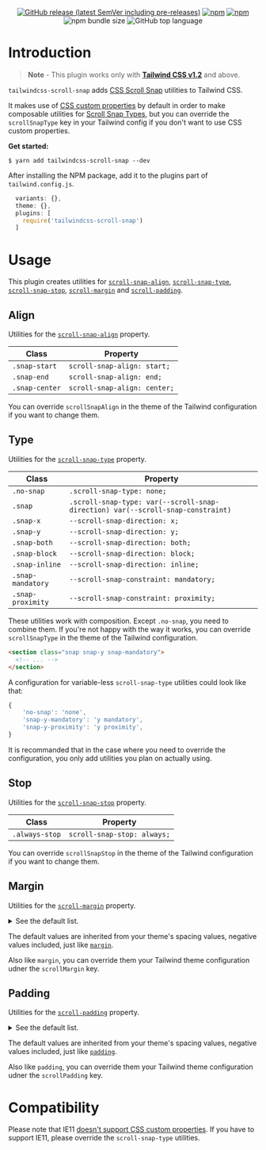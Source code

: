 <p align="center">
  <a href="https://github.com/hawezo/tailwindcss-scroll-snap/releases" target="_blank"><img alt="GitHub release (latest SemVer including pre-releases)" src="https://img.shields.io/github/v/release/hawezo/tailwindcss-scroll-snap?include_prereleases&style=flat-square"></a>
  <a href="https://npmjs.com/package/tailwindcss-scroll-snap" target="_blank"><img alt="npm" src="https://img.shields.io/npm/v/tailwindcss-scroll-snap?style=flat-square"></a>
  <a href="https://npmjs.com/package/tailwindcss-scroll-snap" target="_blank"><img alt="npm" src="https://img.shields.io/npm/dt/tailwindcss-scroll-snap?style=flat-square"></a>
  <img alt="npm bundle size" src="https://img.shields.io/bundlephobia/minzip/tailwindcss-scroll-snap?style=flat-square">
  <img alt="GitHub top language" src="https://img.shields.io/github/languages/top/hawezo/tailwindcss-scroll-snap?style=flat-square">
</p>

# Introduction

> **Note** - This plugin works only with [**Tailwind CSS v1.2**](https://github.com/tailwindcss/tailwindcss/tree/v1.2.0) and above.

`tailwindcss-scroll-snap` adds [CSS Scroll Snap](https://css-tricks.com/practical-css-scroll-snapping/) utilities to Tailwind CSS.

It makes use of [CSS custom properties](https://developer.mozilla.org/en-US/docs/Web/CSS/--*) by default in order to make composable utilities for [Scroll Snap Types](https://developer.mozilla.org/fr/docs/Web/CSS/scroll-snap-type), but you can override the `scrollSnapType` key in your Tailwind config if you don't want to use CSS custom properties.

**Get started:**

```console
$ yarn add tailwindcss-scroll-snap --dev
```

After installing the NPM package, add it to the plugins part of `tailwind.config.js`.

```js
  variants: {},
  theme: {},
  plugins: [
    require('tailwindcss-scroll-snap')
  ]
```

# Usage

This plugin creates utilities for [`scroll-snap-align`](#align), [`scroll-snap-type`](#Type), [`scroll-snap-stop`](#Stop), [`scroll-margin`](#margin) and [`scroll-padding`](#Padding).

## Align

Utilities for the [`scroll-snap-align`](https://developer.mozilla.org/fr/docs/Web/CSS/scroll-snap-align) property.

| Class          | Property                     |
| -------------- | ---------------------------- |
| `.snap-start`  | `scroll-snap-align: start;`  |
| `.snap-end`    | `scroll-snap-align: end;`    |
| `.snap-center` | `scroll-snap-align: center;` |

You can override `scrollSnapAlign` in the theme of the Tailwind configuration if you want to change them.

## Type

Utilities for the [`scroll-snap-type`](https://developer.mozilla.org/fr/docs/Web/CSS/scroll-snap-type) property.

| Class             | Property                                                                        |
| ----------------- | ------------------------------------------------------------------------------- |
| `.no-snap`        | `.scroll-snap-type: none;`                                                      |
| `.snap`           | `.scroll-snap-type: var(--scroll-snap-direction) var(--scroll-snap-constraint)` |
| `.snap-x`         | `--scroll-snap-direction: x;`                                                   |
| `.snap-y`         | `--scroll-snap-direction: y;`                                                   |
| `.snap-both`      | `--scroll-snap-direction: both;`                                                |
| `.snap-block`     | `--scroll-snap-direction: block;`                                               |
| `.snap-inline`    | `--scroll-snap-direction: inline;`                                              |
| `.snap-mandatory` | `--scroll-snap-constraint: mandatory;`                                          |
| `.snap-proximity` | `--scroll-snap-constraint: proximity;`                                          |

These utilities work with composition. Except `.no-snap`, you need to combine them. If you're not happy with the way it works, you can override `scrollSnapType` in the theme of the Tailwind configuration.

```html
<section class="snap snap-y snap-mandatory">
  <!-- ... -->
</section>
``` 

A configuration for variable-less `scroll-snap-type` utilities could look like that: 

```js
{
    'no-snap': 'none',
    'snap-y-mandatory': 'y mandatory',
    'snap-y-proximity': 'y proximity',
}
``` 

It is recommanded that in the case where you need to override the configuration, you only add utilities you plan on actually using.

## Stop

Utilities for the [`scroll-snap-stop`](https://developer.mozilla.org/fr/docs/Web/CSS/scroll-snap-stop) property.

| Class          | Property                    |
| -------------- | --------------------------- |
| `.always-stop` | `scroll-snap-stop: always;` |

You can override `scrollSnapStop` in the theme of the Tailwind configuration if you want to change them.

## Margin

Utilities for the [`scroll-margin`](https://developer.mozilla.org/fr/docs/Web/CSS/scroll-margin) property.

<details>
<summary>See the default list.</summary>
<table>
  <thead>
    <tr>
      <th>Class</th>
      <th>Property</th>
    </tr>
  </thead>
  <tbody>
    <tr>
      <td><code>.snap-m-0</code></td>
      <td><code>scroll-margin: 0;</code></td>
    </tr>
    <tr>
      <td><code>.snap-m-1</code></td>
      <td><code>scroll-margin: 0.25rem;</code></td>
    </tr>
    <tr>
      <td><code>.snap-m-2</code></td>
      <td><code>scroll-margin: 0.5rem;</code></td>
    </tr>
    <tr>
      <td><code>.snap-m-3</code></td>
      <td><code>scroll-margin: 0.75rem;</code></td>
    </tr>
    <tr>
      <td><code>.snap-m-4</code></td>
      <td><code>scroll-margin: 1rem;</code></td>
    </tr>
    <tr>
      <td><code>.snap-m-5</code></td>
      <td><code>scroll-margin: 1.25rem;</code></td>
    </tr>
    <tr>
      <td><code>.snap-m-6</code></td>
      <td><code>scroll-margin: 1.5rem;</code></td>
    </tr>
    <tr>
      <td><code>.snap-m-8</code></td>
      <td><code>scroll-margin: 2rem;</code></td>
    </tr>
    <tr>
      <td><code>.snap-m-10</code></td>
      <td><code>scroll-margin: 2.5rem;</code></td>
    </tr>
    <tr>
      <td><code>.snap-m-12</code></td>
      <td><code>scroll-margin: 3rem;</code></td>
    </tr>
    <tr>
      <td><code>.snap-m-16</code></td>
      <td><code>scroll-margin: 4rem;</code></td>
    </tr>
    <tr>
      <td><code>.snap-m-20</code></td>
      <td><code>scroll-margin: 5rem;</code></td>
    </tr>
    <tr>
      <td><code>.snap-m-24</code></td>
      <td><code>scroll-margin: 6rem;</code></td>
    </tr>
    <tr>
      <td><code>.snap-m-32</code></td>
      <td><code>scroll-margin: 8rem;</code></td>
    </tr>
    <tr>
      <td><code>.snap-m-40</code></td>
      <td><code>scroll-margin: 10rem;</code></td>
    </tr>
    <tr>
      <td><code>.snap-m-48</code></td>
      <td><code>scroll-margin: 12rem;</code></td>
    </tr>
    <tr>
      <td><code>.snap-m-56</code></td>
      <td><code>scroll-margin: 14rem;</code></td>
    </tr>
    <tr>
      <td><code>.snap-m-64</code></td>
      <td><code>scroll-margin: 16rem;</code></td>
    </tr>
    <tr>
      <td><code>.snap-m-auto</code></td>
      <td><code>scroll-margin: auto;</code></td>
    </tr>
    <tr>
      <td><code>.snap-m-px</code></td>
      <td><code>scroll-margin: 1px;</code></td>
    </tr>
    <tr>
      <td><code>.-snap-m-1</code></td>
      <td><code>scroll-margin: -0.25rem;</code></td>
    </tr>
    <tr>
      <td><code>.-snap-m-2</code></td>
      <td><code>scroll-margin: -0.5rem;</code></td>
    </tr>
    <tr>
      <td><code>.-snap-m-3</code></td>
      <td><code>scroll-margin: -0.75rem;</code></td>
    </tr>
    <tr>
      <td><code>.-snap-m-4</code></td>
      <td><code>scroll-margin: -1rem;</code></td>
    </tr>
    <tr>
      <td><code>.-snap-m-5</code></td>
      <td><code>scroll-margin: -1.25rem;</code></td>
    </tr>
    <tr>
      <td><code>.-snap-m-6</code></td>
      <td><code>scroll-margin: -1.5rem;</code></td>
    </tr>
    <tr>
      <td><code>.-snap-m-8</code></td>
      <td><code>scroll-margin: -2rem;</code></td>
    </tr>
    <tr>
      <td><code>.-snap-m-10</code></td>
      <td><code>scroll-margin: -2.5rem;</code></td>
    </tr>
    <tr>
      <td><code>.-snap-m-12</code></td>
      <td><code>scroll-margin: -3rem;</code></td>
    </tr>
    <tr>
      <td><code>.-snap-m-16</code></td>
      <td><code>scroll-margin: -4rem;</code></td>
    </tr>
    <tr>
      <td><code>.-snap-m-20</code></td>
      <td><code>scroll-margin: -5rem;</code></td>
    </tr>
    <tr>
      <td><code>.-snap-m-24</code></td>
      <td><code>scroll-margin: -6rem;</code></td>
    </tr>
    <tr>
      <td><code>.-snap-m-32</code></td>
      <td><code>scroll-margin: -8rem;</code></td>
    </tr>
    <tr>
      <td><code>.-snap-m-40</code></td>
      <td><code>scroll-margin: -10rem;</code></td>
    </tr>
    <tr>
      <td><code>.-snap-m-48</code></td>
      <td><code>scroll-margin: -12rem;</code></td>
    </tr>
    <tr>
      <td><code>.-snap-m-56</code></td>
      <td><code>scroll-margin: -14rem;</code></td>
    </tr>
    <tr>
      <td><code>.-snap-m-64</code></td>
      <td><code>scroll-margin: -16rem;</code></td>
    </tr>
    <tr>
      <td><code>.-snap-m-px</code></td>
      <td><code>scroll-margin: -1px;</code></td>
    </tr>
    <tr>
      <td><code>.snap-my-0</code></td>
      <td><code>scroll-margin-top: 0; scroll-margin-bottom: 0;</code></td>
    </tr>
    <tr>
      <td><code>.snap-mx-0</code></td>
      <td><code>scroll-margin-left: 0; scroll-margin-right: 0;</code></td>
    </tr>
    <tr>
      <td><code>.snap-my-1</code></td>
      <td><code>scroll-margin-top: 0.25rem; scroll-margin-bottom: 0.25rem;</code></td>
    </tr>
    <tr>
      <td><code>.snap-mx-1</code></td>
      <td><code>scroll-margin-left: 0.25rem; scroll-margin-right: 0.25rem;</code></td>
    </tr>
    <tr>
      <td><code>.snap-my-2</code></td>
      <td><code>scroll-margin-top: 0.5rem; scroll-margin-bottom: 0.5rem;</code></td>
    </tr>
    <tr>
      <td><code>.snap-mx-2</code></td>
      <td><code>scroll-margin-left: 0.5rem; scroll-margin-right: 0.5rem;</code></td>
    </tr>
    <tr>
      <td><code>.snap-my-3</code></td>
      <td><code>scroll-margin-top: 0.75rem; scroll-margin-bottom: 0.75rem;</code></td>
    </tr>
    <tr>
      <td><code>.snap-mx-3</code></td>
      <td><code>scroll-margin-left: 0.75rem; scroll-margin-right: 0.75rem;</code></td>
    </tr>
    <tr>
      <td><code>.snap-my-4</code></td>
      <td><code>scroll-margin-top: 1rem; scroll-margin-bottom: 1rem;</code></td>
    </tr>
    <tr>
      <td><code>.snap-mx-4</code></td>
      <td><code>scroll-margin-left: 1rem; scroll-margin-right: 1rem;</code></td>
    </tr>
    <tr>
      <td><code>.snap-my-5</code></td>
      <td><code>scroll-margin-top: 1.25rem; scroll-margin-bottom: 1.25rem;</code></td>
    </tr>
    <tr>
      <td><code>.snap-mx-5</code></td>
      <td><code>scroll-margin-left: 1.25rem; scroll-margin-right: 1.25rem;</code></td>
    </tr>
    <tr>
      <td><code>.snap-my-6</code></td>
      <td><code>scroll-margin-top: 1.5rem; scroll-margin-bottom: 1.5rem;</code></td>
    </tr>
    <tr>
      <td><code>.snap-mx-6</code></td>
      <td><code>scroll-margin-left: 1.5rem; scroll-margin-right: 1.5rem;</code></td>
    </tr>
    <tr>
      <td><code>.snap-my-8</code></td>
      <td><code>scroll-margin-top: 2rem; scroll-margin-bottom: 2rem;</code></td>
    </tr>
    <tr>
      <td><code>.snap-mx-8</code></td>
      <td><code>scroll-margin-left: 2rem; scroll-margin-right: 2rem;</code></td>
    </tr>
    <tr>
      <td><code>.snap-my-10</code></td>
      <td><code>scroll-margin-top: 2.5rem; scroll-margin-bottom: 2.5rem;</code></td>
    </tr>
    <tr>
      <td><code>.snap-mx-10</code></td>
      <td><code>scroll-margin-left: 2.5rem; scroll-margin-right: 2.5rem;</code></td>
    </tr>
    <tr>
      <td><code>.snap-my-12</code></td>
      <td><code>scroll-margin-top: 3rem; scroll-margin-bottom: 3rem;</code></td>
    </tr>
    <tr>
      <td><code>.snap-mx-12</code></td>
      <td><code>scroll-margin-left: 3rem; scroll-margin-right: 3rem;</code></td>
    </tr>
    <tr>
      <td><code>.snap-my-16</code></td>
      <td><code>scroll-margin-top: 4rem; scroll-margin-bottom: 4rem;</code></td>
    </tr>
    <tr>
      <td><code>.snap-mx-16</code></td>
      <td><code>scroll-margin-left: 4rem; scroll-margin-right: 4rem;</code></td>
    </tr>
    <tr>
      <td><code>.snap-my-20</code></td>
      <td><code>scroll-margin-top: 5rem; scroll-margin-bottom: 5rem;</code></td>
    </tr>
    <tr>
      <td><code>.snap-mx-20</code></td>
      <td><code>scroll-margin-left: 5rem; scroll-margin-right: 5rem;</code></td>
    </tr>
    <tr>
      <td><code>.snap-my-24</code></td>
      <td><code>scroll-margin-top: 6rem; scroll-margin-bottom: 6rem;</code></td>
    </tr>
    <tr>
      <td><code>.snap-mx-24</code></td>
      <td><code>scroll-margin-left: 6rem; scroll-margin-right: 6rem;</code></td>
    </tr>
    <tr>
      <td><code>.snap-my-32</code></td>
      <td><code>scroll-margin-top: 8rem; scroll-margin-bottom: 8rem;</code></td>
    </tr>
    <tr>
      <td><code>.snap-mx-32</code></td>
      <td><code>scroll-margin-left: 8rem; scroll-margin-right: 8rem;</code></td>
    </tr>
    <tr>
      <td><code>.snap-my-40</code></td>
      <td><code>scroll-margin-top: 10rem; scroll-margin-bottom: 10rem;</code></td>
    </tr>
    <tr>
      <td><code>.snap-mx-40</code></td>
      <td><code>scroll-margin-left: 10rem; scroll-margin-right: 10rem;</code></td>
    </tr>
    <tr>
      <td><code>.snap-my-48</code></td>
      <td><code>scroll-margin-top: 12rem; scroll-margin-bottom: 12rem;</code></td>
    </tr>
    <tr>
      <td><code>.snap-mx-48</code></td>
      <td><code>scroll-margin-left: 12rem; scroll-margin-right: 12rem;</code></td>
    </tr>
    <tr>
      <td><code>.snap-my-56</code></td>
      <td><code>scroll-margin-top: 14rem; scroll-margin-bottom: 14rem;</code></td>
    </tr>
    <tr>
      <td><code>.snap-mx-56</code></td>
      <td><code>scroll-margin-left: 14rem; scroll-margin-right: 14rem;</code></td>
    </tr>
    <tr>
      <td><code>.snap-my-64</code></td>
      <td><code>scroll-margin-top: 16rem; scroll-margin-bottom: 16rem;</code></td>
    </tr>
    <tr>
      <td><code>.snap-mx-64</code></td>
      <td><code>scroll-margin-left: 16rem; scroll-margin-right: 16rem;</code></td>
    </tr>
    <tr>
      <td><code>.snap-my-auto</code></td>
      <td><code>scroll-margin-top: auto; scroll-margin-bottom: auto;</code></td>
    </tr>
    <tr>
      <td><code>.snap-mx-auto</code></td>
      <td><code>scroll-margin-left: auto; scroll-margin-right: auto;</code></td>
    </tr>
    <tr>
      <td><code>.snap-my-px</code></td>
      <td><code>scroll-margin-top: 1px; scroll-margin-bottom: 1px;</code></td>
    </tr>
    <tr>
      <td><code>.snap-mx-px</code></td>
      <td><code>scroll-margin-left: 1px; scroll-margin-right: 1px;</code></td>
    </tr>
    <tr>
      <td><code>.-snap-my-1</code></td>
      <td><code>scroll-margin-top: -0.25rem; scroll-margin-bottom: -0.25rem;</code></td>
    </tr>
    <tr>
      <td><code>.-snap-mx-1</code></td>
      <td><code>scroll-margin-left: -0.25rem; scroll-margin-right: -0.25rem;</code></td>
    </tr>
    <tr>
      <td><code>.-snap-my-2</code></td>
      <td><code>scroll-margin-top: -0.5rem; scroll-margin-bottom: -0.5rem;</code></td>
    </tr>
    <tr>
      <td><code>.-snap-mx-2</code></td>
      <td><code>scroll-margin-left: -0.5rem; scroll-margin-right: -0.5rem;</code></td>
    </tr>
    <tr>
      <td><code>.-snap-my-3</code></td>
      <td><code>scroll-margin-top: -0.75rem; scroll-margin-bottom: -0.75rem;</code></td>
    </tr>
    <tr>
      <td><code>.-snap-mx-3</code></td>
      <td><code>scroll-margin-left: -0.75rem; scroll-margin-right: -0.75rem;</code></td>
    </tr>
    <tr>
      <td><code>.-snap-my-4</code></td>
      <td><code>scroll-margin-top: -1rem; scroll-margin-bottom: -1rem;</code></td>
    </tr>
    <tr>
      <td><code>.-snap-mx-4</code></td>
      <td><code>scroll-margin-left: -1rem; scroll-margin-right: -1rem;</code></td>
    </tr>
    <tr>
      <td><code>.-snap-my-5</code></td>
      <td><code>scroll-margin-top: -1.25rem; scroll-margin-bottom: -1.25rem;</code></td>
    </tr>
    <tr>
      <td><code>.-snap-mx-5</code></td>
      <td><code>scroll-margin-left: -1.25rem; scroll-margin-right: -1.25rem;</code></td>
    </tr>
    <tr>
      <td><code>.-snap-my-6</code></td>
      <td><code>scroll-margin-top: -1.5rem; scroll-margin-bottom: -1.5rem;</code></td>
    </tr>
    <tr>
      <td><code>.-snap-mx-6</code></td>
      <td><code>scroll-margin-left: -1.5rem; scroll-margin-right: -1.5rem;</code></td>
    </tr>
    <tr>
      <td><code>.-snap-my-8</code></td>
      <td><code>scroll-margin-top: -2rem; scroll-margin-bottom: -2rem;</code></td>
    </tr>
    <tr>
      <td><code>.-snap-mx-8</code></td>
      <td><code>scroll-margin-left: -2rem; scroll-margin-right: -2rem;</code></td>
    </tr>
    <tr>
      <td><code>.-snap-my-10</code></td>
      <td><code>scroll-margin-top: -2.5rem; scroll-margin-bottom: -2.5rem;</code></td>
    </tr>
    <tr>
      <td><code>.-snap-mx-10</code></td>
      <td><code>scroll-margin-left: -2.5rem; scroll-margin-right: -2.5rem;</code></td>
    </tr>
    <tr>
      <td><code>.-snap-my-12</code></td>
      <td><code>scroll-margin-top: -3rem; scroll-margin-bottom: -3rem;</code></td>
    </tr>
    <tr>
      <td><code>.-snap-mx-12</code></td>
      <td><code>scroll-margin-left: -3rem; scroll-margin-right: -3rem;</code></td>
    </tr>
    <tr>
      <td><code>.-snap-my-16</code></td>
      <td><code>scroll-margin-top: -4rem; scroll-margin-bottom: -4rem;</code></td>
    </tr>
    <tr>
      <td><code>.-snap-mx-16</code></td>
      <td><code>scroll-margin-left: -4rem; scroll-margin-right: -4rem;</code></td>
    </tr>
    <tr>
      <td><code>.-snap-my-20</code></td>
      <td><code>scroll-margin-top: -5rem; scroll-margin-bottom: -5rem;</code></td>
    </tr>
    <tr>
      <td><code>.-snap-mx-20</code></td>
      <td><code>scroll-margin-left: -5rem; scroll-margin-right: -5rem;</code></td>
    </tr>
    <tr>
      <td><code>.-snap-my-24</code></td>
      <td><code>scroll-margin-top: -6rem; scroll-margin-bottom: -6rem;</code></td>
    </tr>
    <tr>
      <td><code>.-snap-mx-24</code></td>
      <td><code>scroll-margin-left: -6rem; scroll-margin-right: -6rem;</code></td>
    </tr>
    <tr>
      <td><code>.-snap-my-32</code></td>
      <td><code>scroll-margin-top: -8rem; scroll-margin-bottom: -8rem;</code></td>
    </tr>
    <tr>
      <td><code>.-snap-mx-32</code></td>
      <td><code>scroll-margin-left: -8rem; scroll-margin-right: -8rem;</code></td>
    </tr>
    <tr>
      <td><code>.-snap-my-40</code></td>
      <td><code>scroll-margin-top: -10rem; scroll-margin-bottom: -10rem;</code></td>
    </tr>
    <tr>
      <td><code>.-snap-mx-40</code></td>
      <td><code>scroll-margin-left: -10rem; scroll-margin-right: -10rem;</code></td>
    </tr>
    <tr>
      <td><code>.-snap-my-48</code></td>
      <td><code>scroll-margin-top: -12rem; scroll-margin-bottom: -12rem;</code></td>
    </tr>
    <tr>
      <td><code>.-snap-mx-48</code></td>
      <td><code>scroll-margin-left: -12rem; scroll-margin-right: -12rem;</code></td>
    </tr>
    <tr>
      <td><code>.-snap-my-56</code></td>
      <td><code>scroll-margin-top: -14rem; scroll-margin-bottom: -14rem;</code></td>
    </tr>
    <tr>
      <td><code>.-snap-mx-56</code></td>
      <td><code>scroll-margin-left: -14rem; scroll-margin-right: -14rem;</code></td>
    </tr>
    <tr>
      <td><code>.-snap-my-64</code></td>
      <td><code>scroll-margin-top: -16rem; scroll-margin-bottom: -16rem;</code></td>
    </tr>
    <tr>
      <td><code>.-snap-mx-64</code></td>
      <td><code>scroll-margin-left: -16rem; scroll-margin-right: -16rem;</code></td>
    </tr>
    <tr>
      <td><code>.-snap-my-px</code></td>
      <td><code>scroll-margin-top: -1px; scroll-margin-bottom: -1px;</code></td>
    </tr>
    <tr>
      <td><code>.-snap-mx-px</code></td>
      <td><code>scroll-margin-left: -1px; scroll-margin-right: -1px;</code></td>
    </tr>
    <tr>
      <td><code>.snap-mt-0</code></td>
      <td><code>scroll-margin-top: 0;</code></td>
    </tr>
    <tr>
      <td><code>.snap-mr-0</code></td>
      <td><code>scroll-margin-right: 0;</code></td>
    </tr>
    <tr>
      <td><code>.snap-mb-0</code></td>
      <td><code>scroll-margin-bottom: 0;</code></td>
    </tr>
    <tr>
      <td><code>.snap-ml-0</code></td>
      <td><code>scroll-margin-left: 0;</code></td>
    </tr>
    <tr>
      <td><code>.snap-mt-1</code></td>
      <td><code>scroll-margin-top: 0.25rem;</code></td>
    </tr>
    <tr>
      <td><code>.snap-mr-1</code></td>
      <td><code>scroll-margin-right: 0.25rem;</code></td>
    </tr>
    <tr>
      <td><code>.snap-mb-1</code></td>
      <td><code>scroll-margin-bottom: 0.25rem;</code></td>
    </tr>
    <tr>
      <td><code>.snap-ml-1</code></td>
      <td><code>scroll-margin-left: 0.25rem;</code></td>
    </tr>
    <tr>
      <td><code>.snap-mt-2</code></td>
      <td><code>scroll-margin-top: 0.5rem;</code></td>
    </tr>
    <tr>
      <td><code>.snap-mr-2</code></td>
      <td><code>scroll-margin-right: 0.5rem;</code></td>
    </tr>
    <tr>
      <td><code>.snap-mb-2</code></td>
      <td><code>scroll-margin-bottom: 0.5rem;</code></td>
    </tr>
    <tr>
      <td><code>.snap-ml-2</code></td>
      <td><code>scroll-margin-left: 0.5rem;</code></td>
    </tr>
    <tr>
      <td><code>.snap-mt-3</code></td>
      <td><code>scroll-margin-top: 0.75rem;</code></td>
    </tr>
    <tr>
      <td><code>.snap-mr-3</code></td>
      <td><code>scroll-margin-right: 0.75rem;</code></td>
    </tr>
    <tr>
      <td><code>.snap-mb-3</code></td>
      <td><code>scroll-margin-bottom: 0.75rem;</code></td>
    </tr>
    <tr>
      <td><code>.snap-ml-3</code></td>
      <td><code>scroll-margin-left: 0.75rem;</code></td>
    </tr>
    <tr>
      <td><code>.snap-mt-4</code></td>
      <td><code>scroll-margin-top: 1rem;</code></td>
    </tr>
    <tr>
      <td><code>.snap-mr-4</code></td>
      <td><code>scroll-margin-right: 1rem;</code></td>
    </tr>
    <tr>
      <td><code>.snap-mb-4</code></td>
      <td><code>scroll-margin-bottom: 1rem;</code></td>
    </tr>
    <tr>
      <td><code>.snap-ml-4</code></td>
      <td><code>scroll-margin-left: 1rem;</code></td>
    </tr>
    <tr>
      <td><code>.snap-mt-5</code></td>
      <td><code>scroll-margin-top: 1.25rem;</code></td>
    </tr>
    <tr>
      <td><code>.snap-mr-5</code></td>
      <td><code>scroll-margin-right: 1.25rem;</code></td>
    </tr>
    <tr>
      <td><code>.snap-mb-5</code></td>
      <td><code>scroll-margin-bottom: 1.25rem;</code></td>
    </tr>
    <tr>
      <td><code>.snap-ml-5</code></td>
      <td><code>scroll-margin-left: 1.25rem;</code></td>
    </tr>
    <tr>
      <td><code>.snap-mt-6</code></td>
      <td><code>scroll-margin-top: 1.5rem;</code></td>
    </tr>
    <tr>
      <td><code>.snap-mr-6</code></td>
      <td><code>scroll-margin-right: 1.5rem;</code></td>
    </tr>
    <tr>
      <td><code>.snap-mb-6</code></td>
      <td><code>scroll-margin-bottom: 1.5rem;</code></td>
    </tr>
    <tr>
      <td><code>.snap-ml-6</code></td>
      <td><code>scroll-margin-left: 1.5rem;</code></td>
    </tr>
    <tr>
      <td><code>.snap-mt-8</code></td>
      <td><code>scroll-margin-top: 2rem;</code></td>
    </tr>
    <tr>
      <td><code>.snap-mr-8</code></td>
      <td><code>scroll-margin-right: 2rem;</code></td>
    </tr>
    <tr>
      <td><code>.snap-mb-8</code></td>
      <td><code>scroll-margin-bottom: 2rem;</code></td>
    </tr>
    <tr>
      <td><code>.snap-ml-8</code></td>
      <td><code>scroll-margin-left: 2rem;</code></td>
    </tr>
    <tr>
      <td><code>.snap-mt-10</code></td>
      <td><code>scroll-margin-top: 2.5rem;</code></td>
    </tr>
    <tr>
      <td><code>.snap-mr-10</code></td>
      <td><code>scroll-margin-right: 2.5rem;</code></td>
    </tr>
    <tr>
      <td><code>.snap-mb-10</code></td>
      <td><code>scroll-margin-bottom: 2.5rem;</code></td>
    </tr>
    <tr>
      <td><code>.snap-ml-10</code></td>
      <td><code>scroll-margin-left: 2.5rem;</code></td>
    </tr>
    <tr>
      <td><code>.snap-mt-12</code></td>
      <td><code>scroll-margin-top: 3rem;</code></td>
    </tr>
    <tr>
      <td><code>.snap-mr-12</code></td>
      <td><code>scroll-margin-right: 3rem;</code></td>
    </tr>
    <tr>
      <td><code>.snap-mb-12</code></td>
      <td><code>scroll-margin-bottom: 3rem;</code></td>
    </tr>
    <tr>
      <td><code>.snap-ml-12</code></td>
      <td><code>scroll-margin-left: 3rem;</code></td>
    </tr>
    <tr>
      <td><code>.snap-mt-16</code></td>
      <td><code>scroll-margin-top: 4rem;</code></td>
    </tr>
    <tr>
      <td><code>.snap-mr-16</code></td>
      <td><code>scroll-margin-right: 4rem;</code></td>
    </tr>
    <tr>
      <td><code>.snap-mb-16</code></td>
      <td><code>scroll-margin-bottom: 4rem;</code></td>
    </tr>
    <tr>
      <td><code>.snap-ml-16</code></td>
      <td><code>scroll-margin-left: 4rem;</code></td>
    </tr>
    <tr>
      <td><code>.snap-mt-20</code></td>
      <td><code>scroll-margin-top: 5rem;</code></td>
    </tr>
    <tr>
      <td><code>.snap-mr-20</code></td>
      <td><code>scroll-margin-right: 5rem;</code></td>
    </tr>
    <tr>
      <td><code>.snap-mb-20</code></td>
      <td><code>scroll-margin-bottom: 5rem;</code></td>
    </tr>
    <tr>
      <td><code>.snap-ml-20</code></td>
      <td><code>scroll-margin-left: 5rem;</code></td>
    </tr>
    <tr>
      <td><code>.snap-mt-24</code></td>
      <td><code>scroll-margin-top: 6rem;</code></td>
    </tr>
    <tr>
      <td><code>.snap-mr-24</code></td>
      <td><code>scroll-margin-right: 6rem;</code></td>
    </tr>
    <tr>
      <td><code>.snap-mb-24</code></td>
      <td><code>scroll-margin-bottom: 6rem;</code></td>
    </tr>
    <tr>
      <td><code>.snap-ml-24</code></td>
      <td><code>scroll-margin-left: 6rem;</code></td>
    </tr>
    <tr>
      <td><code>.snap-mt-32</code></td>
      <td><code>scroll-margin-top: 8rem;</code></td>
    </tr>
    <tr>
      <td><code>.snap-mr-32</code></td>
      <td><code>scroll-margin-right: 8rem;</code></td>
    </tr>
    <tr>
      <td><code>.snap-mb-32</code></td>
      <td><code>scroll-margin-bottom: 8rem;</code></td>
    </tr>
    <tr>
      <td><code>.snap-ml-32</code></td>
      <td><code>scroll-margin-left: 8rem;</code></td>
    </tr>
    <tr>
      <td><code>.snap-mt-40</code></td>
      <td><code>scroll-margin-top: 10rem;</code></td>
    </tr>
    <tr>
      <td><code>.snap-mr-40</code></td>
      <td><code>scroll-margin-right: 10rem;</code></td>
    </tr>
    <tr>
      <td><code>.snap-mb-40</code></td>
      <td><code>scroll-margin-bottom: 10rem;</code></td>
    </tr>
    <tr>
      <td><code>.snap-ml-40</code></td>
      <td><code>scroll-margin-left: 10rem;</code></td>
    </tr>
    <tr>
      <td><code>.snap-mt-48</code></td>
      <td><code>scroll-margin-top: 12rem;</code></td>
    </tr>
    <tr>
      <td><code>.snap-mr-48</code></td>
      <td><code>scroll-margin-right: 12rem;</code></td>
    </tr>
    <tr>
      <td><code>.snap-mb-48</code></td>
      <td><code>scroll-margin-bottom: 12rem;</code></td>
    </tr>
    <tr>
      <td><code>.snap-ml-48</code></td>
      <td><code>scroll-margin-left: 12rem;</code></td>
    </tr>
    <tr>
      <td><code>.snap-mt-56</code></td>
      <td><code>scroll-margin-top: 14rem;</code></td>
    </tr>
    <tr>
      <td><code>.snap-mr-56</code></td>
      <td><code>scroll-margin-right: 14rem;</code></td>
    </tr>
    <tr>
      <td><code>.snap-mb-56</code></td>
      <td><code>scroll-margin-bottom: 14rem;</code></td>
    </tr>
    <tr>
      <td><code>.snap-ml-56</code></td>
      <td><code>scroll-margin-left: 14rem;</code></td>
    </tr>
    <tr>
      <td><code>.snap-mt-64</code></td>
      <td><code>scroll-margin-top: 16rem;</code></td>
    </tr>
    <tr>
      <td><code>.snap-mr-64</code></td>
      <td><code>scroll-margin-right: 16rem;</code></td>
    </tr>
    <tr>
      <td><code>.snap-mb-64</code></td>
      <td><code>scroll-margin-bottom: 16rem;</code></td>
    </tr>
    <tr>
      <td><code>.snap-ml-64</code></td>
      <td><code>scroll-margin-left: 16rem;</code></td>
    </tr>
    <tr>
      <td><code>.snap-mt-auto</code></td>
      <td><code>scroll-margin-top: auto;</code></td>
    </tr>
    <tr>
      <td><code>.snap-mr-auto</code></td>
      <td><code>scroll-margin-right: auto;</code></td>
    </tr>
    <tr>
      <td><code>.snap-mb-auto</code></td>
      <td><code>scroll-margin-bottom: auto;</code></td>
    </tr>
    <tr>
      <td><code>.snap-ml-auto</code></td>
      <td><code>scroll-margin-left: auto;</code></td>
    </tr>
    <tr>
      <td><code>.snap-mt-px</code></td>
      <td><code>scroll-margin-top: 1px;</code></td>
    </tr>
    <tr>
      <td><code>.snap-mr-px</code></td>
      <td><code>scroll-margin-right: 1px;</code></td>
    </tr>
    <tr>
      <td><code>.snap-mb-px</code></td>
      <td><code>scroll-margin-bottom: 1px;</code></td>
    </tr>
    <tr>
      <td><code>.snap-ml-px</code></td>
      <td><code>scroll-margin-left: 1px;</code></td>
    </tr>
    <tr>
      <td><code>.-snap-mt-1</code></td>
      <td><code>scroll-margin-top: -0.25rem;</code></td>
    </tr>
    <tr>
      <td><code>.-snap-mr-1</code></td>
      <td><code>scroll-margin-right: -0.25rem;</code></td>
    </tr>
    <tr>
      <td><code>.-snap-mb-1</code></td>
      <td><code>scroll-margin-bottom: -0.25rem;</code></td>
    </tr>
    <tr>
      <td><code>.-snap-ml-1</code></td>
      <td><code>scroll-margin-left: -0.25rem;</code></td>
    </tr>
    <tr>
      <td><code>.-snap-mt-2</code></td>
      <td><code>scroll-margin-top: -0.5rem;</code></td>
    </tr>
    <tr>
      <td><code>.-snap-mr-2</code></td>
      <td><code>scroll-margin-right: -0.5rem;</code></td>
    </tr>
    <tr>
      <td><code>.-snap-mb-2</code></td>
      <td><code>scroll-margin-bottom: -0.5rem;</code></td>
    </tr>
    <tr>
      <td><code>.-snap-ml-2</code></td>
      <td><code>scroll-margin-left: -0.5rem;</code></td>
    </tr>
    <tr>
      <td><code>.-snap-mt-3</code></td>
      <td><code>scroll-margin-top: -0.75rem;</code></td>
    </tr>
    <tr>
      <td><code>.-snap-mr-3</code></td>
      <td><code>scroll-margin-right: -0.75rem;</code></td>
    </tr>
    <tr>
      <td><code>.-snap-mb-3</code></td>
      <td><code>scroll-margin-bottom: -0.75rem;</code></td>
    </tr>
    <tr>
      <td><code>.-snap-ml-3</code></td>
      <td><code>scroll-margin-left: -0.75rem;</code></td>
    </tr>
    <tr>
      <td><code>.-snap-mt-4</code></td>
      <td><code>scroll-margin-top: -1rem;</code></td>
    </tr>
    <tr>
      <td><code>.-snap-mr-4</code></td>
      <td><code>scroll-margin-right: -1rem;</code></td>
    </tr>
    <tr>
      <td><code>.-snap-mb-4</code></td>
      <td><code>scroll-margin-bottom: -1rem;</code></td>
    </tr>
    <tr>
      <td><code>.-snap-ml-4</code></td>
      <td><code>scroll-margin-left: -1rem;</code></td>
    </tr>
    <tr>
      <td><code>.-snap-mt-5</code></td>
      <td><code>scroll-margin-top: -1.25rem;</code></td>
    </tr>
    <tr>
      <td><code>.-snap-mr-5</code></td>
      <td><code>scroll-margin-right: -1.25rem;</code></td>
    </tr>
    <tr>
      <td><code>.-snap-mb-5</code></td>
      <td><code>scroll-margin-bottom: -1.25rem;</code></td>
    </tr>
    <tr>
      <td><code>.-snap-ml-5</code></td>
      <td><code>scroll-margin-left: -1.25rem;</code></td>
    </tr>
    <tr>
      <td><code>.-snap-mt-6</code></td>
      <td><code>scroll-margin-top: -1.5rem;</code></td>
    </tr>
    <tr>
      <td><code>.-snap-mr-6</code></td>
      <td><code>scroll-margin-right: -1.5rem;</code></td>
    </tr>
    <tr>
      <td><code>.-snap-mb-6</code></td>
      <td><code>scroll-margin-bottom: -1.5rem;</code></td>
    </tr>
    <tr>
      <td><code>.-snap-ml-6</code></td>
      <td><code>scroll-margin-left: -1.5rem;</code></td>
    </tr>
    <tr>
      <td><code>.-snap-mt-8</code></td>
      <td><code>scroll-margin-top: -2rem;</code></td>
    </tr>
    <tr>
      <td><code>.-snap-mr-8</code></td>
      <td><code>scroll-margin-right: -2rem;</code></td>
    </tr>
    <tr>
      <td><code>.-snap-mb-8</code></td>
      <td><code>scroll-margin-bottom: -2rem;</code></td>
    </tr>
    <tr>
      <td><code>.-snap-ml-8</code></td>
      <td><code>scroll-margin-left: -2rem;</code></td>
    </tr>
    <tr>
      <td><code>.-snap-mt-10</code></td>
      <td><code>scroll-margin-top: -2.5rem;</code></td>
    </tr>
    <tr>
      <td><code>.-snap-mr-10</code></td>
      <td><code>scroll-margin-right: -2.5rem;</code></td>
    </tr>
    <tr>
      <td><code>.-snap-mb-10</code></td>
      <td><code>scroll-margin-bottom: -2.5rem;</code></td>
    </tr>
    <tr>
      <td><code>.-snap-ml-10</code></td>
      <td><code>scroll-margin-left: -2.5rem;</code></td>
    </tr>
    <tr>
      <td><code>.-snap-mt-12</code></td>
      <td><code>scroll-margin-top: -3rem;</code></td>
    </tr>
    <tr>
      <td><code>.-snap-mr-12</code></td>
      <td><code>scroll-margin-right: -3rem;</code></td>
    </tr>
    <tr>
      <td><code>.-snap-mb-12</code></td>
      <td><code>scroll-margin-bottom: -3rem;</code></td>
    </tr>
    <tr>
      <td><code>.-snap-ml-12</code></td>
      <td><code>scroll-margin-left: -3rem;</code></td>
    </tr>
    <tr>
      <td><code>.-snap-mt-16</code></td>
      <td><code>scroll-margin-top: -4rem;</code></td>
    </tr>
    <tr>
      <td><code>.-snap-mr-16</code></td>
      <td><code>scroll-margin-right: -4rem;</code></td>
    </tr>
    <tr>
      <td><code>.-snap-mb-16</code></td>
      <td><code>scroll-margin-bottom: -4rem;</code></td>
    </tr>
    <tr>
      <td><code>.-snap-ml-16</code></td>
      <td><code>scroll-margin-left: -4rem;</code></td>
    </tr>
    <tr>
      <td><code>.-snap-mt-20</code></td>
      <td><code>scroll-margin-top: -5rem;</code></td>
    </tr>
    <tr>
      <td><code>.-snap-mr-20</code></td>
      <td><code>scroll-margin-right: -5rem;</code></td>
    </tr>
    <tr>
      <td><code>.-snap-mb-20</code></td>
      <td><code>scroll-margin-bottom: -5rem;</code></td>
    </tr>
    <tr>
      <td><code>.-snap-ml-20</code></td>
      <td><code>scroll-margin-left: -5rem;</code></td>
    </tr>
    <tr>
      <td><code>.-snap-mt-24</code></td>
      <td><code>scroll-margin-top: -6rem;</code></td>
    </tr>
    <tr>
      <td><code>.-snap-mr-24</code></td>
      <td><code>scroll-margin-right: -6rem;</code></td>
    </tr>
    <tr>
      <td><code>.-snap-mb-24</code></td>
      <td><code>scroll-margin-bottom: -6rem;</code></td>
    </tr>
    <tr>
      <td><code>.-snap-ml-24</code></td>
      <td><code>scroll-margin-left: -6rem;</code></td>
    </tr>
    <tr>
      <td><code>.-snap-mt-32</code></td>
      <td><code>scroll-margin-top: -8rem;</code></td>
    </tr>
    <tr>
      <td><code>.-snap-mr-32</code></td>
      <td><code>scroll-margin-right: -8rem;</code></td>
    </tr>
    <tr>
      <td><code>.-snap-mb-32</code></td>
      <td><code>scroll-margin-bottom: -8rem;</code></td>
    </tr>
    <tr>
      <td><code>.-snap-ml-32</code></td>
      <td><code>scroll-margin-left: -8rem;</code></td>
    </tr>
    <tr>
      <td><code>.-snap-mt-40</code></td>
      <td><code>scroll-margin-top: -10rem;</code></td>
    </tr>
    <tr>
      <td><code>.-snap-mr-40</code></td>
      <td><code>scroll-margin-right: -10rem;</code></td>
    </tr>
    <tr>
      <td><code>.-snap-mb-40</code></td>
      <td><code>scroll-margin-bottom: -10rem;</code></td>
    </tr>
    <tr>
      <td><code>.-snap-ml-40</code></td>
      <td><code>scroll-margin-left: -10rem;</code></td>
    </tr>
    <tr>
      <td><code>.-snap-mt-48</code></td>
      <td><code>scroll-margin-top: -12rem;</code></td>
    </tr>
    <tr>
      <td><code>.-snap-mr-48</code></td>
      <td><code>scroll-margin-right: -12rem;</code></td>
    </tr>
    <tr>
      <td><code>.-snap-mb-48</code></td>
      <td><code>scroll-margin-bottom: -12rem;</code></td>
    </tr>
    <tr>
      <td><code>.-snap-ml-48</code></td>
      <td><code>scroll-margin-left: -12rem;</code></td>
    </tr>
    <tr>
      <td><code>.-snap-mt-56</code></td>
      <td><code>scroll-margin-top: -14rem;</code></td>
    </tr>
    <tr>
      <td><code>.-snap-mr-56</code></td>
      <td><code>scroll-margin-right: -14rem;</code></td>
    </tr>
    <tr>
      <td><code>.-snap-mb-56</code></td>
      <td><code>scroll-margin-bottom: -14rem;</code></td>
    </tr>
    <tr>
      <td><code>.-snap-ml-56</code></td>
      <td><code>scroll-margin-left: -14rem;</code></td>
    </tr>
    <tr>
      <td><code>.-snap-mt-64</code></td>
      <td><code>scroll-margin-top: -16rem;</code></td>
    </tr>
    <tr>
      <td><code>.-snap-mr-64</code></td>
      <td><code>scroll-margin-right: -16rem;</code></td>
    </tr>
    <tr>
      <td><code>.-snap-mb-64</code></td>
      <td><code>scroll-margin-bottom: -16rem;</code></td>
    </tr>
    <tr>
      <td><code>.-snap-ml-64</code></td>
      <td><code>scroll-margin-left: -16rem;</code></td>
    </tr>
    <tr>
      <td><code>.-snap-mt-px</code></td>
      <td><code>scroll-margin-top: -1px;</code></td>
    </tr>
    <tr>
      <td><code>.-snap-mr-px</code></td>
      <td><code>scroll-margin-right: -1px;</code></td>
    </tr>
    <tr>
      <td><code>.-snap-mb-px</code></td>
      <td><code>scroll-margin-bottom: -1px;</code></td>
    </tr>
    <tr>
      <td><code>.-snap-ml-px</code></td>
      <td><code>scroll-margin-left: -1px ;</code></td>
    </tr>
  </tbody>
</table>
</details>

The default values are inherited from your theme's spacing values, negative values included, just like [`margin`](https://tailwindcss.com/docs/margin).

Also like `margin`, you can override them your Tailwind theme configuration udner the `scrollMargin` key.

## Padding

Utilities for the [`scroll-padding`](https://developer.mozilla.org/fr/docs/Web/CSS/scroll-padding) property.

<details>
<summary>See the default list.</summary>
<table>
  <thead>
    <tr>
      <th>Class</th>
      <th>Property</th>
    </tr>
  </thead>
  <tbody>
    <tr>
      <td><code>.snap-p-0</code></td>
      <td><code>scroll-padding: 0;</code></td>
    </tr>
    <tr>
      <td><code>.snap-p-1</code></td>
      <td><code>scroll-padding: 0.25rem;</code></td>
    </tr>
    <tr>
      <td><code>.snap-p-2</code></td>
      <td><code>scroll-padding: 0.5rem;</code></td>
    </tr>
    <tr>
      <td><code>.snap-p-3</code></td>
      <td><code>scroll-padding: 0.75rem;</code></td>
    </tr>
    <tr>
      <td><code>.snap-p-4</code></td>
      <td><code>scroll-padding: 1rem;</code></td>
    </tr>
    <tr>
      <td><code>.snap-p-5</code></td>
      <td><code>scroll-padding: 1.25rem;</code></td>
    </tr>
    <tr>
      <td><code>.snap-p-6</code></td>
      <td><code>scroll-padding: 1.5rem;</code></td>
    </tr>
    <tr>
      <td><code>.snap-p-8</code></td>
      <td><code>scroll-padding: 2rem;</code></td>
    </tr>
    <tr>
      <td><code>.snap-p-10</code></td>
      <td><code>scroll-padding: 2.5rem;</code></td>
    </tr>
    <tr>
      <td><code>.snap-p-12</code></td>
      <td><code>scroll-padding: 3rem;</code></td>
    </tr>
    <tr>
      <td><code>.snap-p-16</code></td>
      <td><code>scroll-padding: 4rem;</code></td>
    </tr>
    <tr>
      <td><code>.snap-p-20</code></td>
      <td><code>scroll-padding: 5rem;</code></td>
    </tr>
    <tr>
      <td><code>.snap-p-24</code></td>
      <td><code>scroll-padding: 6rem;</code></td>
    </tr>
    <tr>
      <td><code>.snap-p-32</code></td>
      <td><code>scroll-padding: 8rem;</code></td>
    </tr>
    <tr>
      <td><code>.snap-p-40</code></td>
      <td><code>scroll-padding: 10rem;</code></td>
    </tr>
    <tr>
      <td><code>.snap-p-48</code></td>
      <td><code>scroll-padding: 12rem;</code></td>
    </tr>
    <tr>
      <td><code>.snap-p-56</code></td>
      <td><code>scroll-padding: 14rem;</code></td>
    </tr>
    <tr>
      <td><code>.snap-p-64</code></td>
      <td><code>scroll-padding: 16rem;</code></td>
    </tr>
    <tr>
      <td><code>.snap-p-px</code></td>
      <td><code>scroll-padding: 1px;</code></td>
    </tr>
    <tr>
      <td><code>.snap-py-0</code></td>
      <td><code>scroll-padding-top: 0; scroll-padding-bottom: 0;</code></td>
    </tr>
    <tr>
      <td><code>.snap-px-0</code></td>
      <td><code>scroll-padding-left: 0; scroll-padding-right: 0;</code></td>
    </tr>
    <tr>
      <td><code>.snap-py-1</code></td>
      <td><code>scroll-padding-top: 0.25rem; scroll-padding-bottom: 0.25rem;</code></td>
    </tr>
    <tr>
      <td><code>.snap-px-1</code></td>
      <td><code>scroll-padding-left: 0.25rem; scroll-padding-right: 0.25rem;</code></td>
    </tr>
    <tr>
      <td><code>.snap-py-2</code></td>
      <td><code>scroll-padding-top: 0.5rem; scroll-padding-bottom: 0.5rem;</code></td>
    </tr>
    <tr>
      <td><code>.snap-px-2</code></td>
      <td><code>scroll-padding-left: 0.5rem; scroll-padding-right: 0.5rem;</code></td>
    </tr>
    <tr>
      <td><code>.snap-py-3</code></td>
      <td><code>scroll-padding-top: 0.75rem; scroll-padding-bottom: 0.75rem;</code></td>
    </tr>
    <tr>
      <td><code>.snap-px-3</code></td>
      <td><code>scroll-padding-left: 0.75rem; scroll-padding-right: 0.75rem;</code></td>
    </tr>
    <tr>
      <td><code>.snap-py-4</code></td>
      <td><code>scroll-padding-top: 1rem; scroll-padding-bottom: 1rem;</code></td>
    </tr>
    <tr>
      <td><code>.snap-px-4</code></td>
      <td><code>scroll-padding-left: 1rem; scroll-padding-right: 1rem;</code></td>
    </tr>
    <tr>
      <td><code>.snap-py-5</code></td>
      <td><code>scroll-padding-top: 1.25rem; scroll-padding-bottom: 1.25rem;</code></td>
    </tr>
    <tr>
      <td><code>.snap-px-5</code></td>
      <td><code>scroll-padding-left: 1.25rem; scroll-padding-right: 1.25rem;</code></td>
    </tr>
    <tr>
      <td><code>.snap-py-6</code></td>
      <td><code>scroll-padding-top: 1.5rem; scroll-padding-bottom: 1.5rem;</code></td>
    </tr>
    <tr>
      <td><code>.snap-px-6</code></td>
      <td><code>scroll-padding-left: 1.5rem; scroll-padding-right: 1.5rem;</code></td>
    </tr>
    <tr>
      <td><code>.snap-py-8</code></td>
      <td><code>scroll-padding-top: 2rem; scroll-padding-bottom: 2rem;</code></td>
    </tr>
    <tr>
      <td><code>.snap-px-8</code></td>
      <td><code>scroll-padding-left: 2rem; scroll-padding-right: 2rem;</code></td>
    </tr>
    <tr>
      <td><code>.snap-py-10</code></td>
      <td><code>scroll-padding-top: 2.5rem; scroll-padding-bottom: 2.5rem;</code></td>
    </tr>
    <tr>
      <td><code>.snap-px-10</code></td>
      <td><code>scroll-padding-left: 2.5rem; scroll-padding-right: 2.5rem;</code></td>
    </tr>
    <tr>
      <td><code>.snap-py-12</code></td>
      <td><code>scroll-padding-top: 3rem; scroll-padding-bottom: 3rem;</code></td>
    </tr>
    <tr>
      <td><code>.snap-px-12</code></td>
      <td><code>scroll-padding-left: 3rem; scroll-padding-right: 3rem;</code></td>
    </tr>
    <tr>
      <td><code>.snap-py-16</code></td>
      <td><code>scroll-padding-top: 4rem; scroll-padding-bottom: 4rem;</code></td>
    </tr>
    <tr>
      <td><code>.snap-px-16</code></td>
      <td><code>scroll-padding-left: 4rem; scroll-padding-right: 4rem;</code></td>
    </tr>
    <tr>
      <td><code>.snap-py-20</code></td>
      <td><code>scroll-padding-top: 5rem; scroll-padding-bottom: 5rem;</code></td>
    </tr>
    <tr>
      <td><code>.snap-px-20</code></td>
      <td><code>scroll-padding-left: 5rem; scroll-padding-right: 5rem;</code></td>
    </tr>
    <tr>
      <td><code>.snap-py-24</code></td>
      <td><code>scroll-padding-top: 6rem; scroll-padding-bottom: 6rem;</code></td>
    </tr>
    <tr>
      <td><code>.snap-px-24</code></td>
      <td><code>scroll-padding-left: 6rem; scroll-padding-right: 6rem;</code></td>
    </tr>
    <tr>
      <td><code>.snap-py-32</code></td>
      <td><code>scroll-padding-top: 8rem; scroll-padding-bottom: 8rem;</code></td>
    </tr>
    <tr>
      <td><code>.snap-px-32</code></td>
      <td><code>scroll-padding-left: 8rem; scroll-padding-right: 8rem;</code></td>
    </tr>
    <tr>
      <td><code>.snap-py-40</code></td>
      <td><code>scroll-padding-top: 10rem; scroll-padding-bottom: 10rem;</code></td>
    </tr>
    <tr>
      <td><code>.snap-px-40</code></td>
      <td><code>scroll-padding-left: 10rem; scroll-padding-right: 10rem;</code></td>
    </tr>
    <tr>
      <td><code>.snap-py-48</code></td>
      <td><code>scroll-padding-top: 12rem; scroll-padding-bottom: 12rem;</code></td>
    </tr>
    <tr>
      <td><code>.snap-px-48</code></td>
      <td><code>scroll-padding-left: 12rem; scroll-padding-right: 12rem;</code></td>
    </tr>
    <tr>
      <td><code>.snap-py-56</code></td>
      <td><code>scroll-padding-top: 14rem; scroll-padding-bottom: 14rem;</code></td>
    </tr>
    <tr>
      <td><code>.snap-px-56</code></td>
      <td><code>scroll-padding-left: 14rem; scroll-padding-right: 14rem;</code></td>
    </tr>
    <tr>
      <td><code>.snap-py-64</code></td>
      <td><code>scroll-padding-top: 16rem; scroll-padding-bottom: 16rem;</code></td>
    </tr>
    <tr>
      <td><code>.snap-px-64</code></td>
      <td><code>scroll-padding-left: 16rem; scroll-padding-right: 16rem;</code></td>
    </tr>
    <tr>
      <td><code>.snap-py-px</code></td>
      <td><code>scroll-padding-top: 1px; scroll-padding-bottom: 1px;</code></td>
    </tr>
    <tr>
      <td><code>.snap-px-px</code></td>
      <td><code>scroll-padding-left: 1px; scroll-padding-right: 1px;</code></td>
    </tr>
    <tr>
      <td><code>.snap-pt-0</code></td>
      <td><code>scroll-padding-top: 0;</code></td>
    </tr>
    <tr>
      <td><code>.snap-pr-0</code></td>
      <td><code>scroll-padding-right: 0;</code></td>
    </tr>
    <tr>
      <td><code>.snap-pb-0</code></td>
      <td><code>scroll-padding-bottom: 0;</code></td>
    </tr>
    <tr>
      <td><code>.snap-pl-0</code></td>
      <td><code>scroll-padding-left: 0;</code></td>
    </tr>
    <tr>
      <td><code>.snap-pt-1</code></td>
      <td><code>scroll-padding-top: 0.25rem;</code></td>
    </tr>
    <tr>
      <td><code>.snap-pr-1</code></td>
      <td><code>scroll-padding-right: 0.25rem;</code></td>
    </tr>
    <tr>
      <td><code>.snap-pb-1</code></td>
      <td><code>scroll-padding-bottom: 0.25rem;</code></td>
    </tr>
    <tr>
      <td><code>.snap-pl-1</code></td>
      <td><code>scroll-padding-left: 0.25rem;</code></td>
    </tr>
    <tr>
      <td><code>.snap-pt-2</code></td>
      <td><code>scroll-padding-top: 0.5rem;</code></td>
    </tr>
    <tr>
      <td><code>.snap-pr-2</code></td>
      <td><code>scroll-padding-right: 0.5rem;</code></td>
    </tr>
    <tr>
      <td><code>.snap-pb-2</code></td>
      <td><code>scroll-padding-bottom: 0.5rem;</code></td>
    </tr>
    <tr>
      <td><code>.snap-pl-2</code></td>
      <td><code>scroll-padding-left: 0.5rem;</code></td>
    </tr>
    <tr>
      <td><code>.snap-pt-3</code></td>
      <td><code>scroll-padding-top: 0.75rem;</code></td>
    </tr>
    <tr>
      <td><code>.snap-pr-3</code></td>
      <td><code>scroll-padding-right: 0.75rem;</code></td>
    </tr>
    <tr>
      <td><code>.snap-pb-3</code></td>
      <td><code>scroll-padding-bottom: 0.75rem;</code></td>
    </tr>
    <tr>
      <td><code>.snap-pl-3</code></td>
      <td><code>scroll-padding-left: 0.75rem;</code></td>
    </tr>
    <tr>
      <td><code>.snap-pt-4</code></td>
      <td><code>scroll-padding-top: 1rem;</code></td>
    </tr>
    <tr>
      <td><code>.snap-pr-4</code></td>
      <td><code>scroll-padding-right: 1rem;</code></td>
    </tr>
    <tr>
      <td><code>.snap-pb-4</code></td>
      <td><code>scroll-padding-bottom: 1rem;</code></td>
    </tr>
    <tr>
      <td><code>.snap-pl-4</code></td>
      <td><code>scroll-padding-left: 1rem;</code></td>
    </tr>
    <tr>
      <td><code>.snap-pt-5</code></td>
      <td><code>scroll-padding-top: 1.25rem;</code></td>
    </tr>
    <tr>
      <td><code>.snap-pr-5</code></td>
      <td><code>scroll-padding-right: 1.25rem;</code></td>
    </tr>
    <tr>
      <td><code>.snap-pb-5</code></td>
      <td><code>scroll-padding-bottom: 1.25rem;</code></td>
    </tr>
    <tr>
      <td><code>.snap-pl-5</code></td>
      <td><code>scroll-padding-left: 1.25rem;</code></td>
    </tr>
    <tr>
      <td><code>.snap-pt-6</code></td>
      <td><code>scroll-padding-top: 1.5rem;</code></td>
    </tr>
    <tr>
      <td><code>.snap-pr-6</code></td>
      <td><code>scroll-padding-right: 1.5rem;</code></td>
    </tr>
    <tr>
      <td><code>.snap-pb-6</code></td>
      <td><code>scroll-padding-bottom: 1.5rem;</code></td>
    </tr>
    <tr>
      <td><code>.snap-pl-6</code></td>
      <td><code>scroll-padding-left: 1.5rem;</code></td>
    </tr>
    <tr>
      <td><code>.snap-pt-8</code></td>
      <td><code>scroll-padding-top: 2rem;</code></td>
    </tr>
    <tr>
      <td><code>.snap-pr-8</code></td>
      <td><code>scroll-padding-right: 2rem;</code></td>
    </tr>
    <tr>
      <td><code>.snap-pb-8</code></td>
      <td><code>scroll-padding-bottom: 2rem;</code></td>
    </tr>
    <tr>
      <td><code>.snap-pl-8</code></td>
      <td><code>scroll-padding-left: 2rem;</code></td>
    </tr>
    <tr>
      <td><code>.snap-pt-10</code></td>
      <td><code>scroll-padding-top: 2.5rem;</code></td>
    </tr>
    <tr>
      <td><code>.snap-pr-10</code></td>
      <td><code>scroll-padding-right: 2.5rem;</code></td>
    </tr>
    <tr>
      <td><code>.snap-pb-10</code></td>
      <td><code>scroll-padding-bottom: 2.5rem;</code></td>
    </tr>
    <tr>
      <td><code>.snap-pl-10</code></td>
      <td><code>scroll-padding-left: 2.5rem;</code></td>
    </tr>
    <tr>
      <td><code>.snap-pt-12</code></td>
      <td><code>scroll-padding-top: 3rem;</code></td>
    </tr>
    <tr>
      <td><code>.snap-pr-12</code></td>
      <td><code>scroll-padding-right: 3rem;</code></td>
    </tr>
    <tr>
      <td><code>.snap-pb-12</code></td>
      <td><code>scroll-padding-bottom: 3rem;</code></td>
    </tr>
    <tr>
      <td><code>.snap-pl-12</code></td>
      <td><code>scroll-padding-left: 3rem;</code></td>
    </tr>
    <tr>
      <td><code>.snap-pt-16</code></td>
      <td><code>scroll-padding-top: 4rem;</code></td>
    </tr>
    <tr>
      <td><code>.snap-pr-16</code></td>
      <td><code>scroll-padding-right: 4rem;</code></td>
    </tr>
    <tr>
      <td><code>.snap-pb-16</code></td>
      <td><code>scroll-padding-bottom: 4rem;</code></td>
    </tr>
    <tr>
      <td><code>.snap-pl-16</code></td>
      <td><code>scroll-padding-left: 4rem;</code></td>
    </tr>
    <tr>
      <td><code>.snap-pt-20</code></td>
      <td><code>scroll-padding-top: 5rem;</code></td>
    </tr>
    <tr>
      <td><code>.snap-pr-20</code></td>
      <td><code>scroll-padding-right: 5rem;</code></td>
    </tr>
    <tr>
      <td><code>.snap-pb-20</code></td>
      <td><code>scroll-padding-bottom: 5rem;</code></td>
    </tr>
    <tr>
      <td><code>.snap-pl-20</code></td>
      <td><code>scroll-padding-left: 5rem;</code></td>
    </tr>
    <tr>
      <td><code>.snap-pt-24</code></td>
      <td><code>scroll-padding-top: 6rem;</code></td>
    </tr>
    <tr>
      <td><code>.snap-pr-24</code></td>
      <td><code>scroll-padding-right: 6rem;</code></td>
    </tr>
    <tr>
      <td><code>.snap-pb-24</code></td>
      <td><code>scroll-padding-bottom: 6rem;</code></td>
    </tr>
    <tr>
      <td><code>.snap-pl-24</code></td>
      <td><code>scroll-padding-left: 6rem;</code></td>
    </tr>
    <tr>
      <td><code>.snap-pt-32</code></td>
      <td><code>scroll-padding-top: 8rem;</code></td>
    </tr>
    <tr>
      <td><code>.snap-pr-32</code></td>
      <td><code>scroll-padding-right: 8rem;</code></td>
    </tr>
    <tr>
      <td><code>.snap-pb-32</code></td>
      <td><code>scroll-padding-bottom: 8rem;</code></td>
    </tr>
    <tr>
      <td><code>.snap-pl-32</code></td>
      <td><code>scroll-padding-left: 8rem;</code></td>
    </tr>
    <tr>
      <td><code>.snap-pt-40</code></td>
      <td><code>scroll-padding-top: 10rem;</code></td>
    </tr>
    <tr>
      <td><code>.snap-pr-40</code></td>
      <td><code>scroll-padding-right: 10rem;</code></td>
    </tr>
    <tr>
      <td><code>.snap-pb-40</code></td>
      <td><code>scroll-padding-bottom: 10rem;</code></td>
    </tr>
    <tr>
      <td><code>.snap-pl-40</code></td>
      <td><code>scroll-padding-left: 10rem;</code></td>
    </tr>
    <tr>
      <td><code>.snap-pt-48</code></td>
      <td><code>scroll-padding-top: 12rem;</code></td>
    </tr>
    <tr>
      <td><code>.snap-pr-48</code></td>
      <td><code>scroll-padding-right: 12rem;</code></td>
    </tr>
    <tr>
      <td><code>.snap-pb-48</code></td>
      <td><code>scroll-padding-bottom: 12rem;</code></td>
    </tr>
    <tr>
      <td><code>.snap-pl-48</code></td>
      <td><code>scroll-padding-left: 12rem;</code></td>
    </tr>
    <tr>
      <td><code>.snap-pt-56</code></td>
      <td><code>scroll-padding-top: 14rem;</code></td>
    </tr>
    <tr>
      <td><code>.snap-pr-56</code></td>
      <td><code>scroll-padding-right: 14rem;</code></td>
    </tr>
    <tr>
      <td><code>.snap-pb-56</code></td>
      <td><code>scroll-padding-bottom: 14rem;</code></td>
    </tr>
    <tr>
      <td><code>.snap-pl-56</code></td>
      <td><code>scroll-padding-left: 14rem;</code></td>
    </tr>
    <tr>
      <td><code>.snap-pt-64</code></td>
      <td><code>scroll-padding-top: 16rem;</code></td>
    </tr>
    <tr>
      <td><code>.snap-pr-64</code></td>
      <td><code>scroll-padding-right: 16rem;</code></td>
    </tr>
    <tr>
      <td><code>.snap-pb-64</code></td>
      <td><code>scroll-padding-bottom: 16rem;</code></td>
    </tr>
    <tr>
      <td><code>.snap-pl-64</code></td>
      <td><code>scroll-padding-left: 16rem;</code></td>
    </tr>
    <tr>
      <td><code>.snap-pt-px</code></td>
      <td><code>scroll-padding-top: 1px;</code></td>
    </tr>
    <tr>
      <td><code>.snap-pr-px</code></td>
      <td><code>scroll-padding-right: 1px;</code></td>
    </tr>
    <tr>
      <td><code>.snap-pb-px</code></td>
      <td><code>scroll-padding-bottom: 1px;</code></td>
    </tr>
    <tr>
      <td><code>.snap-pl-px</code></td>
      <td><code>scroll-padding-left: 1px ;</code></td>
    </tr>
  </tbody>
</table>

</details>

The default values are inherited from your theme's spacing values, negative values included, just like [`padding`](https://tailwindcss.com/docs/padding).

Also like `padding`, you can override them your Tailwind theme configuration udner the `scrollPadding` key.

# Compatibility

Please note that IE11 [doesn't support CSS custom properties](https://caniuse.com/#feat=css-variables). If you have to support IE11, please override the `scroll-snap-type` utilities.
